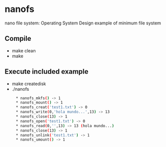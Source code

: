 # nanofs
nano file system: Operating System Design example of minimum file system

## Compile
  * make clean
  * make

## Execute included example
  * make createdisk
  * ./nanofs

```bash
     * nanofs_mkfs() -> 1
     * nanofs_mount() -> 1
     * nanofs_creat('test1.txt') -> 0
     * nanofs_write(0,'hola mundo...',13) -> 13
     * nanofs_close(13) -> 1
     * nanofs_open('test1.txt') -> 0
     * nanofs_read(0,'',13) -> 13 (hola mundo...)
     * nanofs_close(13) -> 1
     * nanofs_unlink('test1.txt') -> 1
     * nanofs_umount() -> 1

